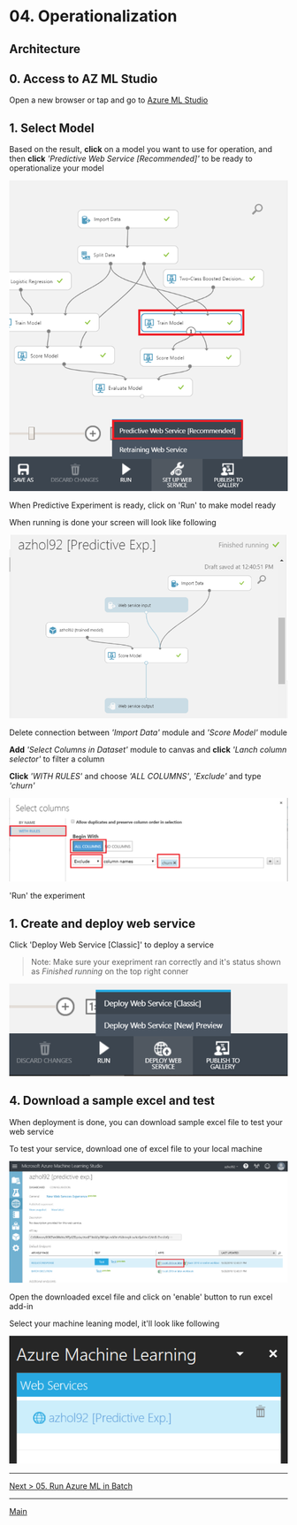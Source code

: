 # 04. Operationalization

## Architecture

## 0. Access to AZ ML Studio

Open a new browser or tap and go to [Azure ML Studio](https://studio.azureml.net)

## 1. Select Model

Based on the result, __click__ on a model you want to use for operation, and then __click__ _'Predictive Web Service [Recommended]'_ to be ready to operationalize your model

![selectmode](./images/04.01.png)

When Predictive Experiment is ready, click on 'Run' to make model ready

When running is done your screen will look like following

![running](./images/04.02.png)

Delete connection between _'Import Data'_ module and _'Score Model'_ module

__Add__ _'Select Columns in Dataset'_ module to canvas and __click__ _'Lanch column selector'_ to filter a column

__Click__ _'WITH RULES'_ and choose _'ALL COLUMNS'_, _'Exclude'_ and type _'churn'_

![running](./images/04.02.01.png)

'Run' the experiment

## 1. Create and deploy web service

Click 'Deploy Web Service [Classic]' to deploy a service

> Note: Make sure your exepriment ran correctly and it's status shown as _Finished running_ on the top right conner

![deploy](./images/04.03.png)

## 4. Download a sample excel and test

When deployment is done, you can download sample excel file to test your web service

To test your service, download one of excel file to your local machine

![test](./images/04.04.png)

Open the downloaded excel file and click on 'enable' button to run excel add-in

Select your machine leaning model, it'll look like following

![test](./images/04.05.png)


---
[Next > 05. Run Azure ML in Batch](https://github.com/xlegend1024/az-cloudscale-adv-analytics/blob/master/05RunMLBatch.md)

---
[Main](https://github.com/xlegend1024/az-cloudscale-adv-analytics/blob/master/README.md)
